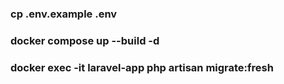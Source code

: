 ### cp .env.example .env
### docker compose up --build -d
### docker exec -it laravel-app php artisan migrate:fresh
